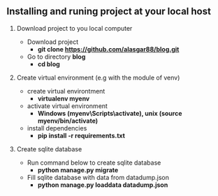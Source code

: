 ## Installing and runing project at your local host
1. Download project to you local computer 
   + Download project 
     + __git clone https://github.com/alasgar88/blog.git__
   + Go to directory __blog__
     + __cd blog__
      
2. Create virtual environment (e.g with the module of venv) 
   + create virtual environtment
     + __virtualenv myenv__
   + activate virtual environment
     + __Windows (myenv\Scripts\activate), unix (source myenv/bin/activate)__
   + install dependencies
     + __pip install -r requirements.txt__ 

3. Create sqlite database
   + Run command below to create sqlite database
     + __python manage.py migrate__
   + Fill sqlite database with data from datadump.json
     + __python manage.py loaddata datadump.json__  

